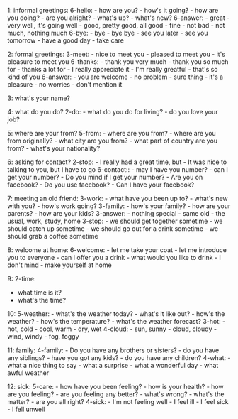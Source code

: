 1: informal greetings:
  6-hello:
    - how are you?
    - how's it going?
    - how are you doing?
    - are you alright?
    - what's up?
    - what's new?
  6-answer:
    - great
    - very well, it's going well
    - good, pretty good, all good
    - fine
    - not bad
    - not much, nothing much
  6-bye:
    - bye
    - bye bye
    - see you later
    - see you tomorrow
    - have a good day
    - take care

2: formal greetings:
  3-meet:
    - nice to meet you
    - pleased to meet you
    - it's pleasure to meet you
  6-thanks:
    - thank you very much
    - thank you so much for
    - thanks a lot for
    - I really appreciate it
    - I'm really greatful
    - that's so kind of you
  6-answer:
    - you are welcome
    - no problem
    - sure thing
    - it's a pleasure
    - no worries
    - don't mention it

3: what's your name?

4: what do you do?
  2-do:
    - what do you do for living?
    - do you love your job?

5: where are your from?
  5-from:
    - where are you from?
    - where are you from originally?
    - what city are you from?
    - what part of country are you from?
    - what's your nationality?

6: asking for contact?
  2-stop:
    - I really had a great time, but
    - It was nice to talking to you, but I have to go
  6-contact::
    - may I have you number?
    - can I get your number?
    - Do you mind if I get your number?
    - Are you on facebook?
    - Do you use facebook?
    - Can I have your facebook?

7: meeting an old friend:
  3-work:
    - what have you been up to?
    - what's new with you?
    - how's work going?
  3-family:
    - how's your family?
    - how are your parents?
    - how are your kids?
  3-answer:
    - nothing special
    - same old
    - the usual, work, study, home
  3-stop:
    - we should get together sometime
    - we should catch up sometime
    - we should go out for a drink sometime
    - we should grab a coffee sometime

8: welcome at home:
  6-welcome:
    - let me take your coat
    - let me introduce you to everyone
    - can I offer you a drink
    - what would you like to drink
    - I don't mind
    - make yourself at home

9: 2-time:
  - what time is it?
  - what's the time?

10:
  5-weather:
    - what's the weather today?
    - what's it like out?
    - how's the weather?
    - how's the temperature?
    - what's the weather forecast?
  3-hot:
    - hot, cold
    - cool, warm
    - dry, wet
  4-cloud:
    - sun, sunny
    - cloud, cloudy
    - wind, windy
    - fog, foggy

11: family:
  4-family:
    - Do you have any brothers or sisters?
    - do you have any siblings?
    - have you got any kids?
    - do you have any children?
  4-what:
    - what a nice thing to say
    - what a surprise
    - what a wonderful day
    - what awful weather

12: sick:
  5-care:
    - how have you been feeling?
    - how is your health?
    - how are you feeling?
    - are you feeling any better?
    - what's wrong?
    - what's the matter?
    - are you all right?
  4-sick:
    - I'm not feeling well
    - I feel ill
    - I feel sick
    - I fell unwell

